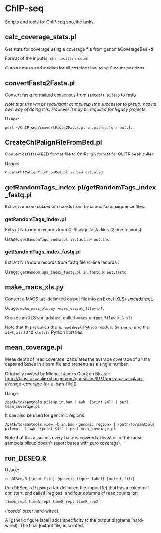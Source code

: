 ChIP-seq
========

Scripts and tools for ChIP-seq specific tasks.

calc_coverage_stats.pl
----------------------
Get stats for coverage using a coverage file from genomeCoverageBed -d

Format of the input is: `chr position count`

Outputs mean and median for all positions including 0 count positions

convertFastq2Fasta.pl
---------------------
Convert fastq formatted consensus from `samtools pileup` to fasta

*Note that this will be redundant as mpileup (the successor to pileup) has its own way of
doing this. However it may be required for legacy projects.*

Usage:

`perl ~/ChIP_seq/convertFastq2Fasta.pl in.pileup.fq > out.fa`

CreateChIPalignFileFromBed.pl
-----------------------------
Convert csfasta->BED format file to ChIPalign format for GLITR peak caller.

Usage:

`CreateChIPalignFileFromBed.pl in.bed out.align`

getRandomTags_index.pl/getRandomTags_index_fastq.pl
---------------------------------------------------
Extract random subset of records from fasta and fastq sequence files.

### getRandomTags_index.pl ###

Extract N random records from ChIP align fasta files (2-line records):

Usage: `getRandomTags_index.pl in.fasta N out.fast`

### getRandomTags_index_fastq.pl ###

Extract N random records from fastq file (4-line records):

Usage: `getRandomTags_index_fastq.pl in.fastq N out.fastq`

make_macs_xls.py
----------------
Convert a MACS tab-delimited output file into an Excel (XLS) spreadsheet.

Usage: `make_macs_xls.py <macs_output_file>.xls`

Creates an XLS spreadsheet called `<macs_output_file>_XLS.xls`

Note that this requires the `Spreadsheet` Python module (in `share`) and the
`xlwt`, `xlrd` and `xlutils` Python libraries.

mean_coverage.pl
----------------
Mean depth of read coverage: calculates the average coverage of all the captured bases in a
bam file and presents as a single number.

Originally posted by Michael James Clark on Biostar:
[http://biostar.stackexchange.com/questions/5181/tools-to-calculate-average-coverage-for-a-bam-file]()

Usage:

`/path/to/samtools pileup in.bam | awk '{print $4}' | perl mean_coverage.pl`

It can also be used for genomic regions:

`/path/to/samtools view -b in.bam <genomic region> | /path/to/samtools pileup - | awk '{print $4}' | perl mean_coverage.pl`

Note that this assumes every base is covered at least once (because samtools pileup doesn't
report bases with zero coverage).

run_DESEQ.R
-----------
Usage:

`runDESeq.R [input file] [generic figure label] [output file]`

Run DESeq in R using a tab delimited file [input file] that has a column of
chr_start_end called 'regions' and four columns of read counts for:

`timeA_rep1 timeA_rep2 timeB_rep1 timeB_rep2`

('conds' order hard-wired).

A [generic figure label] adds specificity to the output diagrams (hard-wired).
The final [output file] is created.